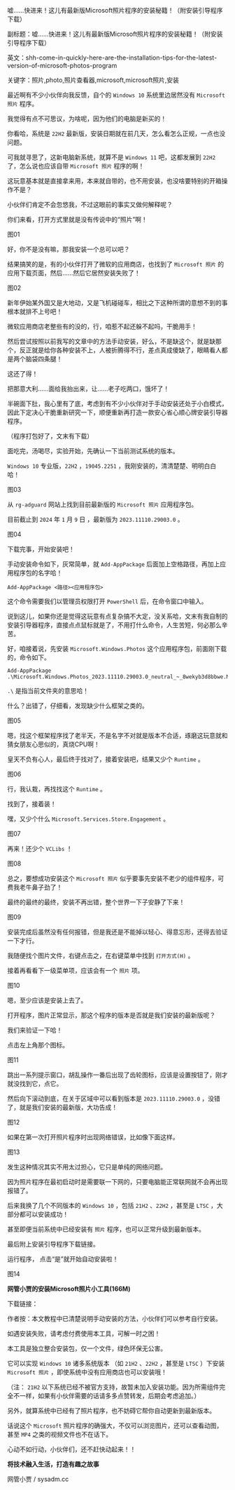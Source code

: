 嘘……快进来！这儿有最新版Microsoft照片程序的安装秘籍！（附安装引导程序下载）

副标题：嘘……快进来！这儿有最新版Microsoft照片程序的安装秘籍！（附安装引导程序下载）

英文：shh-come-in-quickly-here-are-the-installation-tips-for-the-latest-version-of-microsoft-photos-program

关键字：照片,photo,照片查看器,microsoft,microsoft照片,安装





最近啊有不少小伙伴向我反馈，自个的 `Windows 10` 系统里边居然没有 `Microsoft 照片` 程序。

我觉得有点不可思议，为啥呢，因为他们的电脑是新买的！



你看哈，系统是 `22H2` 最新版，安装日期就在前几天，怎么看怎么正规，一点也没问题。

可我就寻思了，这新电脑新系统，就算不是 `Windows 11` 吧，这都发展到 `22H2` 了，怎么说也应该自带 `Microsoft 照片` 程序的啊！

这玩意基本就是直接拿来用，本来就自带的，也不用安装，也没啥要特别的开箱操作不是？

小伙伴们肯定不会忽悠我，不过这眼前的事实又做何解释呢？



你们来看，打开方式里就是没有传说中的“照片”啊！

图01



好，你不是没有嘛，那我安装一个总可以吧？

结果搞笑的是，有的小伙伴打开了微软的应用商店，也找到了 `Microsoft 照片` 的应用下载页面，然后……然后它居然安装失败了！

图02



新年伊始某外国又是大地动，又是飞机碰碰车，相比之下这种所谓的意想不到的事根本就排不上号吧！

微软应用商店老整些有的没的，行，咱惹不起还躲不起吗，干脆用手！

然后尝试按照以前我写的文章中的方法手动安装，好么，不是缺这个，就是缺那个，反正就是给你各种安装不上，人被折腾得不行，差点真成傻缺了，眼睛看人都是两个脑袋四条腿！

这还了得！

把那意大利……面给我抬出来，让……老子吃两口，饿坏了！



半碗面下肚，我心里有了底，考虑到有不少小伙伴对于手动安装还处于小白模式，因此下定决心干脆重新研究一下，顺便重新再打造一款安心省心顺心牌安装引导器程序。

（程序打包好了，文末有下载）



面吃完，汤喝尽，实验开始，先确认一下当前测试系统的版本。

`Windows 10` 专业版，`22H2` ，`19045.2251` ，我刚安装的，清清楚楚、明明白白哈！

图03



从 `rg-adguard` 网站上找到目前最新版的 `Microsoft 照片` 应用程序包。

目前截止到 `2024` 年 `1` 月 `9` 日 ，最新版为 `2023.11110.29003.0` 。

图04



下载完事，开始安装吧！

手动安装命令如下，灰常简单，就 `Add-AppPackage` 后面加上空格路径，再加上应用程序包的名字哈！

```
Add-AppPackage <路径><应用程序包>
```



这个命令需要我们以管理员权限打开 `PowerShell` 后，在命令窗口中输入。

说到这儿，如果你还是觉得这玩意有点复杂搞不大定，没关系哈，文末有我自制的安装引导器程序，直接点点鼠标就是了，不用打什么命令，人生苦短，何必那么辛苦。



好，咱接着说，先安装 `Microsoft.Windows.Photos` 这个应用程序包，前面刚下载的，命令如下。

```
Add-AppPackage .\Microsoft.Windows.Photos_2023.11110.29003.0_neutral_~_8wekyb3d8bbwe.Msixbundle
```



`.\` 是指当前文件夹的意思哈！

什么？出错了，仔细看，发现缺少什么框架之类的。

图05



嗯，找这个框架程序找了老半天，不是名字不对就是版本不合适，琢磨这玩意就和猜女朋友心思似的，真烧CPU啊！

皇天不负有心人，最后终于找对了，接着安装吧，结果又少个 `Runtime` 。

图06



行，我认栽，再找找这个 `Runtime` 。

找到了，接着装！

嘿，又少个什么 `Microsoft.Services.Store.Engagement` 。

图07



再来！还少个 `VCLibs` ！

图08



总之，要想成功安装这个 `Microsoft 照片` 似乎要事先安装不老少的组件程序，可费我老牛鼻子劲了！

最终的最终的最终，安装不再出错，整个世界一下子安静了下来！

图09



安装完成后虽然没有任何报错，但是我还是不能掉以轻心、得意忘形，还得去验证一下才行。

我随便找个图片文件，右键点击之，在右键菜单中找到 `打开方式(H)` 。

接着再看看下一级菜单项，应该会有一个 `照片` 项。

图10



嗯，至少应该是安装上去了。

打开程序，图片正常显示，那这个程序的版本是否就是我们安装的最新版呢？

我们来验证一下哈！

点击左上角那个图标。

图11



跳出一系列提示窗口，胡乱操作一番后出现了齿轮图标，应该是设置按钮了，刚才就没找到它，点它。

然后向下滚动到底，在关于区域中可以看到版本是 `2023.11110.29003.0` ，没错了，就是我们安装的最新版，大功告成！

图12



如果在第一次打开照片程序时出现网络错误，比如像下面这样。

图13



发生这种情况其实不用太过担心，它只是单纯的网络问题。

因为照片程序在最初启动时是需要联一下网的，只要电脑能正常联网就不会再出现报错了。



后来我换了几个不同版本的 `Windows 10` ，包括 `21H2` 、`22H2` ，甚至是 `LTSC` ，大部分都可以安装成功！

甚至即便当前系统中已经安装有 `照片` 程序，也可以正常升级到最新版本。



最后附上安装引导程序下载链接。

运行程序， 点击“是”就开始自动安装啦！

图14



**网管小贾的安装Microsoft照片小工具(166M)**

下载链接：



作者按：本文教程中已清楚说明手动安装的方法，小伙伴们可以参考自行安装。

如遇安装失败，请考虑付费使用本工具，可解一时之困！



本工具是独立整合安装包，仅一个文件，绿色环保无公害。

它可以实现 `Windows 10` 诸多系统版本 （如 `21H2` 、`22H2` ，甚至是 `LTSC` ）下安装 `Microsoft 照片` ，即使系统中没有应用商店也可以安装哦！

（注： `21H2` 以下系统已经不被官方支持，故暂未加入安装功能。因为所需组件完全不一样，如果有小伙伴需要的话请多多点赞转发，后期会考虑追加。）

另外，就算系统中已经有了照片程序，也不妨碍它帮你自动更新到最新版本。



话说这个 `Microsoft` 照片程序的确强大，不仅可以浏览图片，还可以查看动图，甚至 `MP4` 之类的视频文件也不在话下。

心动不如行动，小伙伴们，还不赶快动起来！！





**将技术融入生活，打造有趣之故事**

网管小贾 / sysadm.cc